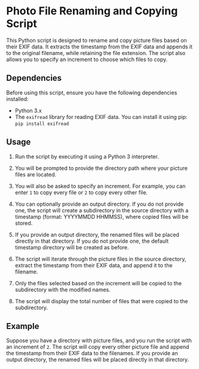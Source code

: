 # Photo File Renaming and Copying Script

This Python script is designed to rename and copy picture files based on their EXIF data. It extracts the timestamp from the EXIF data and appends it to the original filename, while retaining the file extension. The script also allows you to specify an increment to choose which files to copy.

## Dependencies

Before using this script, ensure you have the following dependencies installed:

- Python 3.x
- The `exifread` library for reading EXIF data. You can install it using pip:  ```pip install exifread```


## Usage

1. Run the script by executing it using a Python 3 interpreter.

2. You will be prompted to provide the directory path where your picture files are located.

3. You will also be asked to specify an increment. For example, you can enter `1` to copy every file or `2` to copy every other file.

4. You can optionally provide an output directory. If you do not provide one, the script will create a subdirectory in the source directory with a timestamp (format: YYYYMMDD HHMMSS), where copied files will be stored.

5. If you provide an output directory, the renamed files will be placed directly in that directory. If you do not provide one, the default timestamp directory will be created as before.

6. The script will iterate through the picture files in the source directory, extract the timestamp from their EXIF data, and append it to the filename.

7. Only the files selected based on the increment will be copied to the subdirectory with the modified names.

8. The script will display the total number of files that were copied to the subdirectory.

## Example

Suppose you have a directory with picture files, and you run the script with an increment of `2`. The script will copy every other picture file and append the timestamp from their EXIF data to the filenames. If you provide an output directory, the renamed files will be placed directly in that directory.
